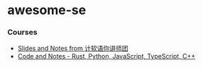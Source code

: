 # awesome-se

### Courses

- [Slides and Notes from 计软语你讲师团](https://github.com/HIT-SE/slides-notes)
- [Code and Notes - Rust, Python, JavaScript, TypeScript, C++](https://github.com/raptazure/playground)
